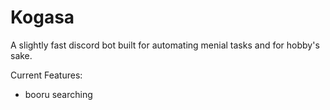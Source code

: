 # Kogasa
A slightly fast discord bot built for automating menial tasks and for hobby's sake.

Current Features:
- booru searching
